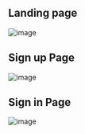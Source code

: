 ## Landing page
![image](https://github.com/user-attachments/assets/84b8aa56-1bfd-4034-8fb0-b1bcb304698a)
## Sign up Page
![image](https://github.com/user-attachments/assets/46115576-acee-4c01-a02b-ab26fb6692e9)
## Sign in Page
![image](https://github.com/user-attachments/assets/6b0044cc-164f-4441-a468-baf0adb91029)
